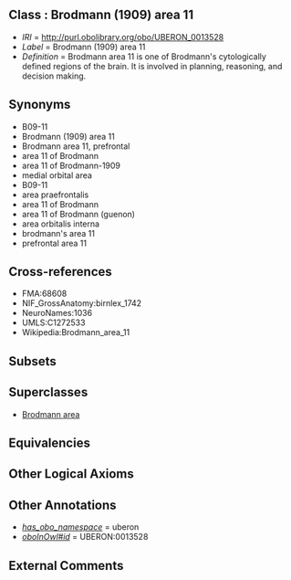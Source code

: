 
## Class : Brodmann (1909) area 11

 * *IRI* = http://purl.obolibrary.org/obo/UBERON_0013528
 * *Label* = Brodmann (1909) area 11
 * *Definition* = Brodmann area 11 is one of Brodmann's cytologically defined regions of the brain. It is involved in planning, reasoning, and decision making.

## Synonyms

 * B09-11
 * Brodmann (1909) area 11
 * Brodmann area 11, prefrontal
 * area 11 of Brodmann
 * area 11 of Brodmann-1909
 * medial orbital area
 * B09-11
 * area praefrontalis
 * area 11 of Brodmann
 * area 11 of Brodmann (guenon)
 * area orbitalis interna
 * brodmann's area 11
 * prefrontal area 11

## Cross-references

 * FMA:68608
 * NIF_GrossAnatomy:birnlex_1742
 * NeuroNames:1036
 * UMLS:C1272533
 * Wikipedia:Brodmann_area_11

## Subsets


## Superclasses

 * [Brodmann area](../../UBERON/29/UBERON_0013529.md)

## Equivalencies


## Other Logical Axioms


## Other Annotations

 * *[has_obo_namespace](../../ce/oboInOwl#hasOBONamespace.md)* = uberon
 * *[oboInOwl#id](../../id/oboInOwl#id.md)* = UBERON:0013528

## External Comments

